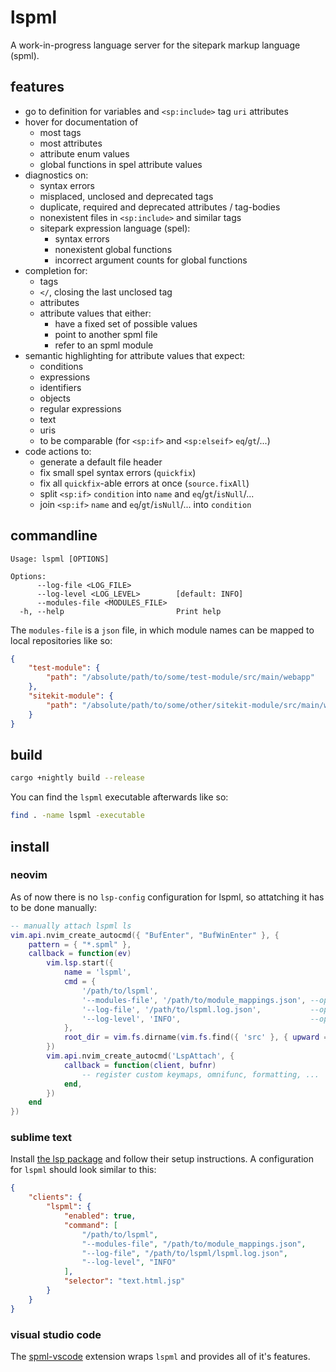 # lspml

A work-in-progress language server for the sitepark markup language (spml).

## features

- go to definition for variables and `<sp:include>` tag `uri` attributes
- hover for documentation of
    - most tags
    - most attributes
    - attribute enum values
    - global functions in spel attribute values
- diagnostics on:
    - syntax errors
    - misplaced, unclosed and deprecated tags
    - duplicate, required and deprecated attributes / tag-bodies
    - nonexistent files in `<sp:include>` and similar tags
    - sitepark expression language (spel):
        - syntax errors
        - nonexistent global functions
        - incorrect argument counts for global functions
- completion for:
    - tags
    - `</`, closing the last unclosed tag
    - attributes
    - attribute values that either:
        - have a fixed set of possible values
        - point to another spml file
        - refer to an spml module
- semantic highlighting for attribute values that expect:
    - conditions
    - expressions
    - identifiers
    - objects
    - regular expressions
    - text
    - uris
    - to be comparable (for `<sp:if>` and `<sp:elseif>` `eq`/`gt`/...)
- code actions to:
    - generate a default file header
    - fix small spel syntax errors (`quickfix`)
    - fix all `quickfix`-able errors at once (`source.fixAll`)
    - split `<sp:if>` `condition` into `name` and `eq`/`gt`/`isNull`/...
    - join `<sp:if>` `name` and `eq`/`gt`/`isNull`/... into `condition`

## commandline

```
Usage: lspml [OPTIONS]

Options:
      --log-file <LOG_FILE>
      --log-level <LOG_LEVEL>        [default: INFO]
      --modules-file <MODULES_FILE>
  -h, --help                         Print help
```

The `modules-file` is a `json` file, in which module names can be mapped to local repositories like so:
```json
{
    "test-module": {
        "path": "/absolute/path/to/some/test-module/src/main/webapp"
    },
    "sitekit-module": {
        "path": "/absolute/path/to/some/other/sitekit-module/src/main/webapp"
    }
}
```

## build

```bash
cargo +nightly build --release
```

You can find the `lspml` executable afterwards like so:
```bash
find . -name lspml -executable
```

## install

### neovim

As of now there is no `lsp-config` configuration for lspml, so attatching it has to be done manually:
```lua
-- manually attach lspml ls
vim.api.nvim_create_autocmd({ "BufEnter", "BufWinEnter" }, {
    pattern = { "*.spml" },
    callback = function(ev)
        vim.lsp.start({
            name = 'lspml',
            cmd = {
                '/path/to/lspml',
                '--modules-file', '/path/to/module_mappings.json', --optional
                '--log-file', '/path/to/lspml.log.json',           --optional
                '--log-level', 'INFO',                             --optional
            },
            root_dir = vim.fs.dirname(vim.fs.find({ 'src' }, { upward = true })[1]),
        })
        vim.api.nvim_create_autocmd('LspAttach', {
            callback = function(client, bufnr)
                -- register custom keymaps, omnifunc, formatting, ...
            end,
        })
    end
})
```

### sublime text

Install [the lsp package](https://lsp.sublimetext.io/) and follow their setup instructions. A configuration for `lspml` should look similar to this:
```json
{
    "clients": {
        "lspml": {
            "enabled": true,
            "command": [
                "/path/to/lspml",
                "--modules-file", "/path/to/module_mappings.json",
                "--log-file", "/path/to/lspml/lspml.log.json",
                "--log-level", "INFO"
            ],
            "selector": "text.html.jsp"
        }
    }
}
```

### visual studio code

The [spml-vscode](https://github.com/sitepark/spml-vscode) extension wraps `lspml` and provides all of it's features.

